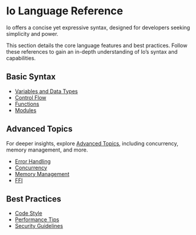 # Io Language Reference

Io offers a concise yet expressive syntax, designed for developers seeking simplicity and power.

This section details the core language features and best practices. Follow these references to gain an in-depth understanding of Io’s syntax and capabilities.

## Basic Syntax

- [Variables and Data Types](./basics/types.md)
- [Control Flow](./basics/control-flow.md)
- [Functions](./basics/functions.md)
- [Modules](./basics/modules.md)

## Advanced Topics

For deeper insights, explore [Advanced Topics](./advanced/concurrency.md), including concurrency, memory management, and more.

- [Error Handling](./advanced/error-handling.md)
- [Concurrency](./advanced/concurrency.md)
- [Memory Management](./advanced/memory.md)
- [FFI](./advanced/ffi.md)

## Best Practices

- [Code Style](./style-guide.md)
- [Performance Tips](./performance.md)
- [Security Guidelines](./security.md)
